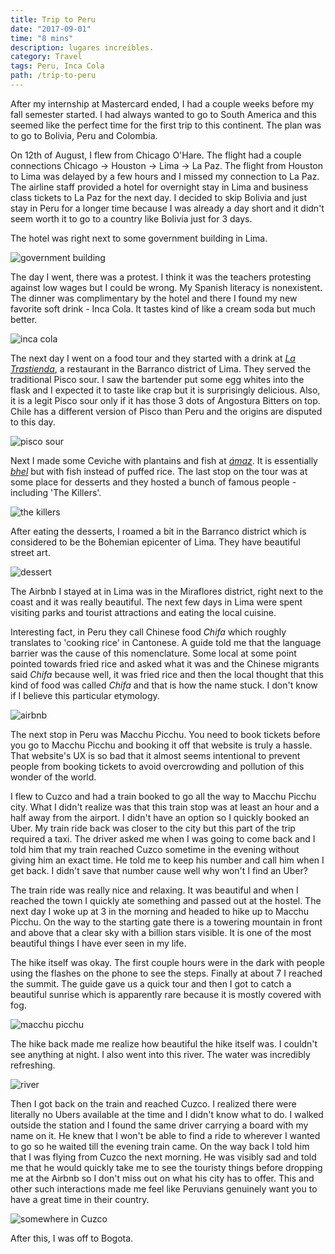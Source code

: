 ```yaml
---
title: Trip to Peru
date: "2017-09-01"
time: "8 mins"
description: lugares increíbles.
category: Travel
tags: Peru, Inca Cola
path: /trip-to-peru
---
```


After my internship at Mastercard ended, I had a couple weeks before my fall
semester started. I had always wanted to go to South America and this seemed
like the perfect time for the first trip to this continent. The plan was to go
to Bolivia, Peru and Colombia.

On 12th of August, I flew from Chicago O'Hare. The flight had a couple
connections Chicago -> Houston -> Lima -> La Paz. The flight from Houston to
Lima was delayed by a few hours and I missed my connection to La Paz. The airline
staff provided a hotel for overnight stay in Lima and business class tickets to
La Paz for the next day. I decided to skip Bolivia and just stay in Peru for a
longer time because I was already a day short and it didn't seem worth it to go
to a country like Bolivia just for 3 days.

The hotel was right next to some government building in Lima.

![government building](./image1.jpeg)

The day I went, there was a protest. I think it was the teachers protesting
against low wages but I could be wrong. My Spanish literacy is nonexistent. The
dinner was complimentary by the hotel and there I found my new favorite soft
drink - Inca Cola. It tastes kind of like a cream soda but much better.

![inca cola](./image2.jpeg)

The next day I went on a food tour and they started with a drink at
[_La Trastienda_](https://www.thefork.com.pe/restaurante/la-trastienda-r491339), a restaurant in the Barranco district of Lima. They served the
traditional Pisco sour. I saw the bartender put some egg whites into the flask
and I expected it to taste like crap but it is surprisingly delicious. Also, it
is a legit Pisco sour only if it has those 3 dots of Angostura Bitters on top.
Chile has a different version of Pisco than Peru and the origins are disputed
to this day.

![pisco sour](./image4.jpeg)

Next I made some Ceviche with plantains and fish at
[_ámaz_](http://www.amaz.com.pe/). It is essentially
[_bhel_](https://en.wikipedia.org/wiki/Bhelpuri) but with fish instead of puffed
rice. The last stop on the tour was at some place for desserts and they hosted
a bunch of famous people - including 'The Killers'.

![the killers](./image5.jpeg)

After eating the desserts, I roamed a bit in the Barranco district which is
considered to be the Bohemian epicenter of Lima. They have beautiful street art.

![dessert](./image6.jpeg)

The Airbnb I stayed at in Lima was in the Miraflores district, right next to
the coast and it was really beautiful. The next few days in Lima were spent
visiting parks and tourist attractions and eating the local cuisine.

Interesting fact, in Peru they call Chinese food _Chifa_ which roughly
translates to 'cooking rice' in Cantonese. A guide told me that the language
barrier was the cause of this nomenclature. Some local at some point pointed
towards fried rice and asked what it was and the Chinese migrants said _Chifa_
because well, it was fried rice and then the local thought that this kind of food was
called _Chifa_ and that is how the name stuck. I don't know if I believe this particular
etymology.

![airbnb](./image7.jpeg)

The next stop in Peru was Macchu Picchu. You need to book tickets before you go
to Macchu Picchu and booking it off that website is truly a hassle. That
website's UX is so bad that it almost seems intentional to prevent people from
booking tickets to avoid overcrowding and pollution of this wonder of the world.

I flew to Cuzco and had a train booked to go all the way to Macchu Picchu city.
What I didn't realize was that this train stop was at least an hour and a half
away from the airport. I didn't have an option so I quickly booked an Uber. My
train ride back was closer to the city but this part of the trip required a
taxi. The driver asked me when I was going to come back and I told him that my
train reached Cuzco sometime in the evening without giving him an exact time. He
told me to keep his number and call him when I get back. I didn't save that
number cause well why won't I find an Uber?

The train ride was really nice and relaxing. It was beautiful and when I
reached the town I quickly ate something and passed out at the hostel. The next
day I woke up at 3 in the morning and headed to hike up to Macchu Picchu. On the
way to the starting gate there is a towering mountain in front and above that a
clear sky with a billion stars visible. It is one of the most beautiful things I
have ever seen in my life.

The hike itself was okay. The first couple hours were in the dark with people
using the flashes on the phone to see the steps. Finally at about 7 I reached the summit.
The guide gave us a quick tour and then I got to catch a beautiful sunrise
which is apparently rare because it is mostly covered with fog.

![macchu picchu](./macchupicchu.gif)

The hike back made me realize how beautiful the hike itself was. I couldn't see
anything at night. I also went into this river. The water was incredibly
refreshing.

![river](./image8.jpeg)

Then I got back on the train and reached Cuzco. I realized there were
literally no Ubers available at the time and I didn't know what to do. I walked
outside the station and I found the same driver carrying a board with my name on it.
He knew that I won't be able to find a ride to wherever I wanted to go so he
waited till the evening train came. On the way back I told him that I was
flying from Cuzco the next morning. He was visibly sad and told me that he would
quickly take me to see the touristy things before dropping me at the Airbnb so I
don't miss out on what his city has to offer. This and other such interactions
made me feel like Peruvians genuinely want you to have a great time in their
country.

![somewhere in Cuzco](./image9.jpeg)

After this, I was off to Bogota.
